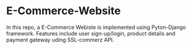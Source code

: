 # E-Commerce-Website
In this repo, a E-Commerce Webiste is implemented using Pyton-Django framework. Features include user sign-up/login, product details and payment gateway uding SSL-commerz API.

